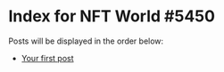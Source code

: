 # Index for NFT World #5450
Posts will be displayed in the order below:

- [Your first post](./001-first.md)

